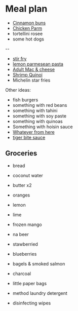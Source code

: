 # Meal plan

- [Cinnamon buns](https://www.bonappetit.com/recipe/cinnamon-date-sticky-buns)
- [Chicken Parm](https://www.bonappetit.com/recipe/bas-best-chicken-parm)
- tortellini rosee
- some hot dogs

--

- [stir fry](https://www.bonappetit.com/recipe/spicy-chicken-stir-fry-with-celery-and-peanuts)
- [lemon parmesean pasta](https://www.bonappetit.com/recipe/pasta-with-brown-butter-whole-lemon-and-parmesan)
- [Adult Mac & cheese](https://www.bonappetit.com/recipe/adult-mac-and-cheese)
- [Shrimp Quinoi](https://www.bonappetit.com/story/indian-ish-shrimp-quinoa-pulao)
- Michelin star fries

Other ideas:

- fish burgers
- something with red beans
- something with tahini
- something with soy paste
- something with quinoas
- Something with hoisin sauce
- [Whatever from here](https://www.bonappetit.com/story/yia-vang-hmong-cuisine)
- [tiger bite sauce](https://www.bonappetit.com/recipe/tri-tip-steak-with-tiger-bite-sauce)

## Groceries


- bread
- coconut water
- butter x2
- oranges
- lemon
- lime
- frozen mango

- na beer



- stawberried
- blueberries





- bagels & smoked salmon
- charcoal
- little paper bags
- method laundry detergent
- disinfecting wipes
